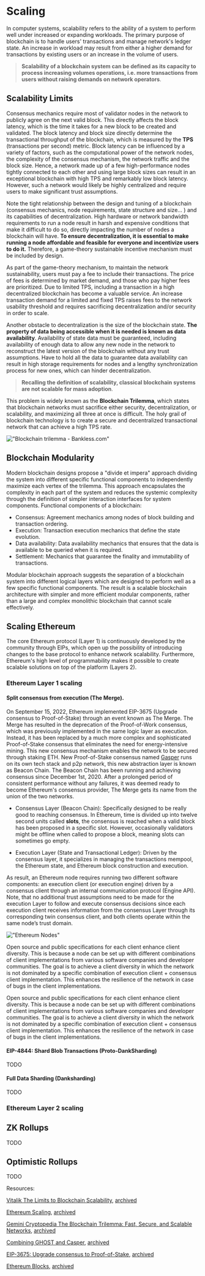 # Scaling
In computer systems, scalability refers to the ability of a system to perform well under increased or expanding workloads. The primary purpose of blockchain is to handle users' transactions and manage network's ledger state. An increase in workload may result from either a higher demand for transactions by existing users or an increase in the volume of users.
> **Scalability of a blockchain system can be defined as its capacity to process increasing volumes operations, i.e. more transactions from users without raising demands on network operators**.

## Scalability Limits
Consensus mechanics require most of validator nodes in the network to publicly agree on the next valid block. This directly affects the block latency, which is the time it takes for a new block to be created and validated. The block latency and block size directly determine the transactional throughput of the blockchain, which is measured by the **TPS** (transactions per second) metric.  Block latency can be influenced by a variety of factors, such as the computational power of the network nodes, the complexity of the consensus mechanism, the network traffic and the block size. Hence, a network made up of a few high-performance nodes tightly connected to each other and using large block sizes can result in an exceptional blockchain with high TPS and remarkably low block latency. However, such a network would likely be highly centralized and require users to make significant trust assumptions.

Note the tight relationship between the design and tuning of a blockchain (consensus mechanics, node requirements, state structure and size… ) and its capabilities of decentralization. High hardware or network bandwidth requirements to run a node result in harsh and expensive conditions that make it difficult to do so, directly impacting the number of nodes a blockchain will have. **To ensure decentralization, it is essential to make running a node affordable and feasible for everyone and incentivize users to do it.** Therefore, a game-theory sustainable incentive mechanism must be included by design.

As part of the game-theory mechanism, to maintain the network sustainability, users must pay a fee to include their transactions. The price of fees is determined by market demand, and those who pay higher fees are prioritized. Due to limited TPS, including a transaction in a high decentralized blockchain has become a valuable service. An increase transaction demand for a limited and fixed TPS raises fees to the network usability threshold and requires sacrificing decentralization and/or security in order to scale.

Another obstacle to decentralization is the size of the blockchain state. **The property of data being accessible when it is needed is known as data availability**. Availability of state data must be guaranteed, including availability of enough data to allow any new node in the network to reconstruct the latest version of the blockchain without any trust assumptions. Have to hold all the data to guarantee data availability can result in high storage requirements for nodes and a lengthy synchronization process for new ones, which can hinder decentralization.


> **Recalling the definition of scalability, classical blockchain systems are not scalable for mass adoption**. 

This problem is widely known as the **Blockchain Trilemma**, which states that blockchain networks must sacrifice either security, decentralization, or scalability, and maximizing all three at once is difficult. The holy grail of blockchain technology is to create a secure and decentralized transactional network that can achieve a high TPS rate.


!["Blockchain trilemma - Bankless.com"](./img/scaling/blockchain-trilemma.png "Blockchain trilemma - Bankless.com")

##  Blockchain Modularity
Modern blockchain designs propose a "divide et impera" approach dividing the system into different specific functional components to independently maximize each vertex of the trilemma. This approach encapsulates the complexity in each part of the system and reduces the systemic complexity through the definition of simpler interaction interfaces for system components. 
Functional components of a blockchain:

- Consensus: Agreement mechanics among nodes of block building and transaction ordering.
- Execution: Transaction execution mechanics that define the state evolution.
- Data availability: Data availability mechanics that ensures that the data is available to be queried when it is required.
- Settlement: Mechanics that guarantee the finality and immutability of transactions.

Modular blockchain approach suggests the separation of a blockchain system into different logical layers which are designed to perform well as a few specific functional components. The result is a scalable blockchain architecture with simpler and more efficient modular components, rather than a large and complex monolithic blockchain that cannot scale effectively.

## Scaling Ethereum
The core Ethereum protocol (Layer 1) is continuously developed by the community through EIPs, which open up the possibility of introducing changes to the base protocol to enhance network scalability.  Furthermore, Ethereum's high level of programmability makes it possible to create scalable solutions on top of the platform (Layers 2).

### Ethereum Layer 1 scaling
#### Split consensus from execution (The Merge).
On September 15, 2022, Ethereum implemented EIP-3675 (Upgrade consensus to Proof-of-Stake) through an event known as The Merge. The Merge has resulted in the deprecation of the Proof-of-Work consensus, which was previously implemented in the same logic layer as execution. Instead, it has been replaced by a much more complex and sophisticated Proof-of-Stake consensus that eliminates the need for energy-intensive mining. This new consensus mechanism enables the network to be secured through  staking ETH. New Proof-of-Stake consensus named [Gasper](https://eips.ethereum.org/assets/eip-2982/arxiv-2003.03052-Combining-GHOST-and-Casper.pdf) runs on its own tech stack and p2p network, this new abstraction layer is known as Beacon Chain. The Beacon Chain has been running and achieving consensus since December 1st, 2020. After a prolonged period of consistent performance without any failures, it was deemed ready to become Ethereum's consensus provider, The Merge gets its name from the union of the two networks.

- Consensus Layer (Beacon Chain): Specifically designed to be really good to reaching consensus. In Ethereum, time is divided up into twelve second units called **slots**, the consensus is reached when a valid block has been proposed in a specific slot. However, occasionally validators might be offline when called to propose a block, meaning slots can sometimes go empty. 

- Execution Layer (State and Transactional Ledger): Driven by the consensus layer, it specializes in managing the transactions mempool, the Ethereum state, and Ethereum block construction and execution.

As result, an Ethereum node requires running two different software components: an execution client (or execution engine) driven by a consensus client through an internal communication protocol (Engine API). Note, that no additional trust assumptions need to be made for the execution Layer to follow and execute consensus decisions since each execution client receives information from the consensus Layer through its corresponding twin consensus client, and both clients operate within the same node’s trust domain.

!["Ethereum Nodes"](./img/scaling/ethereum-nodes.png "Ethereum Nodes")

Open source and public specifications for each client enhance client diversity. This is because a node can be set up with different combinations of client implementations from various software companies and developer communities. The goal is to achieve a client diversity in which the network is not dominated by a specific combination of execution client + consensus client implementation. This enhances the resilience of the network in case of bugs in the client implementations.

Open source and public specifications for each client enhance client diversity. This is because a node can be set up with different combinations of client implementations from various software companies and developer communities. The goal is to achieve a client diversity in which the network is not dominated by a specific combination of execution client + consensus client implementation. This enhances the resilience of the network in case of bugs in the client implementations.

#### EIP-4844: Shard Blob Transactions (Proto-DankSharding)
TODO

#### Full Data Sharding (Danksharding)
TODO

### Ethereum Layer 2 scaling
## ZK Rollups
TODO

## Optimistic Rollups
TODO

Resources:

[Vitalik The Limits to Blockchain Scalability](https://vitalik.eth.limo/general/2021/05/23/scaling.html), [archived](https://web.archive.org/web/20240205202358/https://vitalik.eth.limo/general/2021/05/23/scaling.html)

[Ethereum Scaling](https://ethereum.org/en/developers/docs/scaling), [archived](https://web.archive.org/web/20240209083702/https://ethereum.org/en/developers/docs/scaling)

[Gemini Cryptopedia The Blockchain Trilemma: Fast, Secure, and Scalable Networks](https://www.gemini.com/cryptopedia/blockchain-trilemma-decentralization-scalability-definition), [archived](https://web.archive.org/web/20240209073156/https://www.gemini.com/cryptopedia/blockchain-trilemma-decentralization-scalability-definition)

[Combining GHOST and Casper](https://eips.ethereum.org/assets/eip-2982/arxiv-2003.03052-Combining-GHOST-and-Casper.pdf), [archived](https://web.archive.org/web/20230907004049/https://eips.ethereum.org/assets/eip-2982/arxiv-2003.03052-Combining-GHOST-and-Casper.pdf)

[EIP-3675: Upgrade consensus to Proof-of-Stake](https://eips.ethereum.org/EIPS/eip-3675), [archived](https://web.archive.org/web/20240213102133/https://eips.ethereum.org/EIPS/eip-3675)

[Ethereum Blocks](https://ethereum.org/developers/docs/blocks), [archived](https://web.archive.org/web/20240214052915/https://ethereum.org/developers/docs/blocks)
